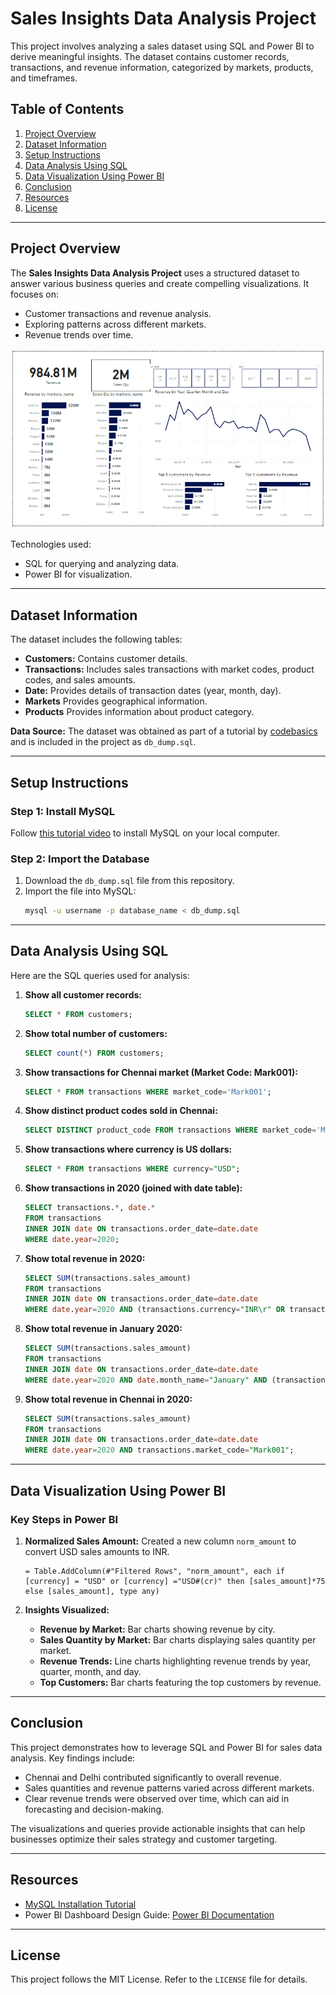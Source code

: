 # Sales Insights Data Analysis Project

This project involves analyzing a sales dataset using SQL and Power BI to derive meaningful insights. The dataset contains customer records, transactions, and revenue information, categorized by markets, products, and timeframes. 

## Table of Contents
1. [Project Overview](#project-overview)
2. [Dataset Information](#dataset-information)
3. [Setup Instructions](#setup-instructions)
4. [Data Analysis Using SQL](#data-analysis-using-sql)
5. [Data Visualization Using Power BI](#data-visualization-using-power-bi)
6. [Conclusion](#conclusion)
7. [Resources](#resources)
8. [License](#license)

---

## Project Overview
The **Sales Insights Data Analysis Project** uses a structured dataset to answer various business queries and create compelling visualizations. It focuses on:
- Customer transactions and revenue analysis.
- Exploring patterns across different markets.
- Revenue trends over time.

![Sales Dashboard](https://github.com/Gul-Fatima/Sales-Analysis/blob/main/BI%20Dashboard.PNG)


Technologies used:
- SQL for querying and analyzing data.
- Power BI for visualization.

---

## Dataset Information
The dataset includes the following tables:
- **Customers:** Contains customer details.
- **Transactions:** Includes sales transactions with market codes, product codes, and sales amounts.
- **Date:** Provides details of transaction dates (year, month, day).
- **Markets** Provides geographical information.
- **Products** Provides information about product category.

**Data Source:** The dataset was obtained as part of a tutorial by [codebasics](https://www.youtube.com/watch?v=hhZ62IlTxYs&list=PLeo1K3hjS3utcb9nKtanhcn8jd2E0Hp9b&index=2) and is included in the project as `db_dump.sql`.

---

## Setup Instructions

### Step 1: Install MySQL
Follow [this tutorial video](https://www.youtube.com/watch?v=WuBcTJnIuzo) to install MySQL on your local computer.

### Step 2: Import the Database
1. Download the `db_dump.sql` file from this repository.
2. Import the file into MySQL:
   ```bash
   mysql -u username -p database_name < db_dump.sql
   ```

---

## Data Analysis Using SQL
Here are the SQL queries used for analysis:

1. **Show all customer records:**
   ```sql
   SELECT * FROM customers;
   ```

2. **Show total number of customers:**
   ```sql
   SELECT count(*) FROM customers;
   ```

3. **Show transactions for Chennai market (Market Code: Mark001):**
   ```sql
   SELECT * FROM transactions WHERE market_code='Mark001';
   ```

4. **Show distinct product codes sold in Chennai:**
   ```sql
   SELECT DISTINCT product_code FROM transactions WHERE market_code='Mark001';
   ```

5. **Show transactions where currency is US dollars:**
   ```sql
   SELECT * FROM transactions WHERE currency="USD";
   ```

6. **Show transactions in 2020 (joined with date table):**
   ```sql
   SELECT transactions.*, date.* 
   FROM transactions 
   INNER JOIN date ON transactions.order_date=date.date 
   WHERE date.year=2020;
   ```

7. **Show total revenue in 2020:**
   ```sql
   SELECT SUM(transactions.sales_amount) 
   FROM transactions 
   INNER JOIN date ON transactions.order_date=date.date 
   WHERE date.year=2020 AND (transactions.currency="INR\r" OR transactions.currency="USD\r");
   ```

8. **Show total revenue in January 2020:**
   ```sql
   SELECT SUM(transactions.sales_amount) 
   FROM transactions 
   INNER JOIN date ON transactions.order_date=date.date 
   WHERE date.year=2020 AND date.month_name="January" AND (transactions.currency="INR\r" OR transactions.currency="USD\r");
   ```

9. **Show total revenue in Chennai in 2020:**
   ```sql
   SELECT SUM(transactions.sales_amount) 
   FROM transactions 
   INNER JOIN date ON transactions.order_date=date.date 
   WHERE date.year=2020 AND transactions.market_code="Mark001";
   ```

---

## Data Visualization Using Power BI
### Key Steps in Power BI
1. **Normalized Sales Amount:**
   Created a new column `norm_amount` to convert USD sales amounts to INR.
   ```powerquery
   = Table.AddColumn(#"Filtered Rows", "norm_amount", each if [currency] = "USD" or [currency] ="USD#(cr)" then [sales_amount]*75 else [sales_amount], type any)
   ```

2. **Insights Visualized:**
   - **Revenue by Market:** Bar charts showing revenue by city.
   - **Sales Quantity by Market:** Bar charts displaying sales quantity per market.
   - **Revenue Trends:** Line charts highlighting revenue trends by year, quarter, month, and day.
   - **Top Customers:** Bar charts featuring the top customers by revenue.

---

## Conclusion
This project demonstrates how to leverage SQL and Power BI for sales data analysis. Key findings include:
- Chennai and Delhi contributed significantly to overall revenue.
- Sales quantities and revenue patterns varied across different markets.
- Clear revenue trends were observed over time, which can aid in forecasting and decision-making.

The visualizations and queries provide actionable insights that can help businesses optimize their sales strategy and customer targeting.

---

## Resources
- [MySQL Installation Tutorial](https://www.youtube.com/watch?v=WuBcTJnIuzo)
- Power BI Dashboard Design Guide: [Power BI Documentation](https://docs.microsoft.com/en-us/power-bi/)

---

## License
This project follows the MIT License. Refer to the `LICENSE` file for details.
```

